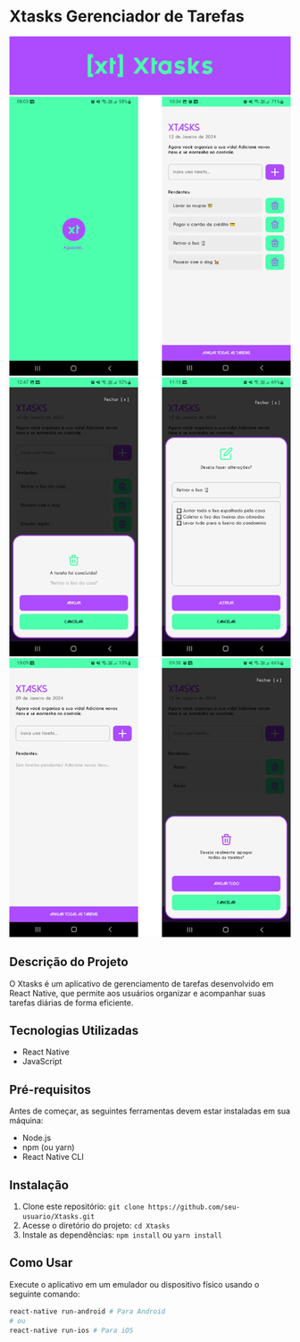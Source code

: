 # Xtasks Gerenciador de Tarefas

<img src="src\0_design\3_github\logo.png" width="600">

<img src="src\0_design\3_github\1.png" width="600">
<img src="src\0_design\3_github\2.png" width="600">
<img src="src\0_design\3_github\3.png" width="600">


## Descrição do Projeto
O Xtasks é um aplicativo de gerenciamento de tarefas desenvolvido em React Native, que permite aos usuários organizar e acompanhar suas tarefas diárias de forma eficiente.

## Tecnologias Utilizadas
- React Native
- JavaScript

## Pré-requisitos
Antes de começar, as seguintes ferramentas devem estar instaladas em sua máquina:
- Node.js
- npm (ou yarn)
- React Native CLI

## Instalação
1. Clone este repositório: `git clone https://github.com/seu-usuario/Xtasks.git`
2. Acesse o diretório do projeto: `cd Xtasks`
3. Instale as dependências: `npm install` ou `yarn install`

## Como Usar
Execute o aplicativo em um emulador ou dispositivo físico usando o seguinte comando:
```bash
react-native run-android # Para Android
# ou
react-native run-ios # Para iOS

